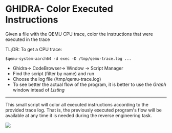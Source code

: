 # GHIDRA- Color Executed Instructions

Given a file with the QEMU CPU trace, color the instructions that were executed in the trace

TL;DR:
To get a CPU trace:
```
$qemu-system-aarch64 -d exec -D /tmp/qemu-trace.log ...
```
- Ghidra-> CodeBrowser-> Window -> Script Manager
- Find the script (filter by name) and run
- Choose the log file (/tmp/qemu-trace.log)
- To see better the actual flow of the program, it is better to use the *Graph* window 
intead of *Listing*
---
This small script will color all executed instructions according to the provided trace log. That is, the previously executed program's flow will be available at any time it is needed during the reverse engineering task.

![](https://user-images.githubusercontent.com/9990629/74430108-e9893180-4e64-11ea-8c72-3b1bad4980ce.png)

